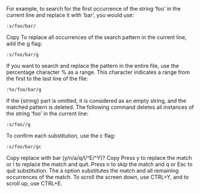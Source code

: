 For example, to search for the first occurrence of the string ‘foo’ in the current line and replace it with ‘bar’, you would use:

`:s/foo/bar/`


Copy
To replace all occurrences of the search pattern in the current line, add the g flag:

`:s/foo/bar/g`

If you want to search and replace the pattern in the entire file, use the percentage character % as a range. This character indicates a range from the first to the last line of the file:

`:%s/foo/bar/g`

If the {string} part is omitted, it is considered as an empty string, and the matched pattern is deleted. The following command deletes all instances of the string ‘foo’ in the current line:

`:s/foo//g`

To confirm each substitution, use the c flag:

`:s/foo/bar/gc`

Copy
replace with bar (y/n/a/q/l/^E/^Y)?
Copy
Press y to replace the match or l to replace the match and quit. Press n to skip the match and q or Esc to quit substitution. The a option substitutes the match and all remaining occurrences of the match. To scroll the screen down, use CTRL+Y, and to scroll up, use CTRL+E.
